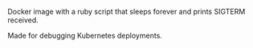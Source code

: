 Docker image with a ruby script that sleeps forever and prints SIGTERM received.

Made for debugging Kubernetes deployments.
